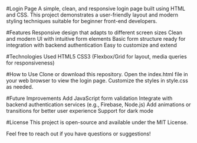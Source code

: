 #Login Page
A simple, clean, and responsive login page built using HTML and CSS. This project demonstrates a user-friendly layout and modern styling techniques suitable for beginner front-end developers.

#Features
Responsive design that adapts to different screen sizes
Clean and modern UI with intuitive form elements
Basic form structure ready for integration with backend authentication
Easy to customize and extend

#Technologies Used
HTML5
CSS3 (Flexbox/Grid for layout, media queries for responsiveness)

#How to Use
Clone or download this repository.
Open the index.html file in your web browser to view the login page.
Customize the styles in style.css as needed.

#Future Improvements
Add JavaScript form validation
Integrate with backend authentication services (e.g., Firebase, Node.js)
Add animations or transitions for better user experience
Support for dark mode

#License
This project is open-source and available under the MIT License.

Feel free to reach out if you have questions or suggestions!
